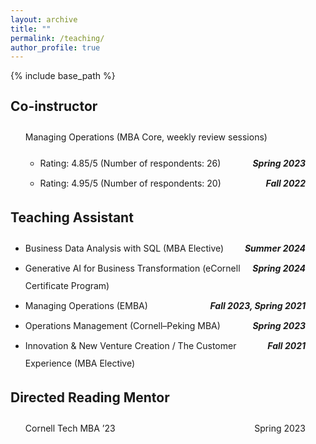 ```yaml
---
layout: archive
title: ""
permalink: /teaching/
author_profile: true
---
```


{% include base_path %}

<!-- Paste this at the top of your teaching.md and replace the sample entries with yours -->

<style>
  /* Page-level settings */
  .teaching-page{
    line-height: 2;        /* 1.5× spacing */
    max-width: 1000px;       /* keep content to 1000px */
    margin: 0;               /* keep content flush-left (not centered) */
    padding-right: 2rem;     /* tiny breathing room on very small screens */
  }

  /* Subsection headings */
  .teaching-page h2{
    margin: 1.25rem 0 .5rem;
    line-height: 2;
  }

  /* Two-column rows: left wraps, right hugs */
  .twocol{
    display: grid;
    grid-template-columns: 1fr auto;
    align-items: baseline;
    gap: .25rem 1rem;
    margin: .25rem 0;
  }
  .twocol .left{ min-width: 0; }          /* Safari: allow wrapping */
  .twocol .right{
    white-space: nowrap;                   /* keep dates on one line */
    text-align: right;
  }

  /* Light spacing between logical blocks */
  .block + .block{ margin-top: .75rem; }

  /* Mobile: stack columns */
  @media (max-width: 600px){
    .twocol{ grid-template-columns: 1fr; }
    .twocol .right{ text-align: left; }
  }
</style>

<div class="teaching-page">

<h2>Co-instructor</h2>

<div class="block">
  <ul class="sublist">
    Managing Operations (MBA Core, weekly review sessions)
      <ul class="sublist">
        <li>
          <div class="twocol">
            <span class="left">Rating: 4.85/5 (Number of respondents: 26)</span>
            <span class="right"><strong><em>Spring 2023</em></strong></span>
          </div>
        </li>
        <li>
          <div class="twocol">
            <span class="left">Rating: 4.95/5 (Number of respondents: 20)</span>
            <span class="right"><strong><em>Fall 2022</em></strong></span>
          </div>
        </li>
      </ul>
  </ul>
</div>


<h2>Teaching Assistant</h2>

<div class="block">
  <ul class="sublist">
    <li>
      <div class="twocol">
        <span class="left">Business Data Analysis with SQL (MBA Elective)</span>
        <span class="right"><strong><em>Summer 2024</em></strong></span>
      </div>
    </li>
    <li>
      <div class="twocol">
        <span class="left">Generative AI for Business Transformation (eCornell Certificate Program)</span>
        <span class="right"><strong><em>Spring 2024</em></strong></span>
      </div>
    </li>
    <li>
      <div class="twocol">
        <span class="left">Managing Operations (EMBA)</span>
        <span class="right"><strong><em>Fall 2023, Spring 2021</em></strong></span>
      </div>
    </li>
    <li>
      <div class="twocol">
        <span class="left">Operations Management (Cornell–Peking MBA)</span>
        <span class="right"><strong><em>Spring 2023</em></strong></span>
      </div>
    </li>
    <li>
      <div class="twocol">
        <span class="left">Innovation &amp; New Venture Creation / The Customer Experience (MBA Elective)</span>
        <span class="right"><strong><em>Fall 2021</em></strong></span>
      </div>
    </li>
  </ul>
</div>


<h2>Directed Reading Mentor</h2>

<div class="block">
  <ul class="sublist">
    <div class="twocol">
      <span class="left">Cornell Tech MBA ’23</span>
      <span class="right">Spring 2023</span>
    </div>
  </ul>
</div>

</div>
